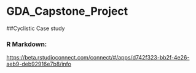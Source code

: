 # GDA_Capstone_Project
##Cyclistic Case study

### R Markdown:
https://beta.rstudioconnect.com/connect/#/apps/d742f323-bb2f-4e26-aeb9-deb92916e7b8/info
